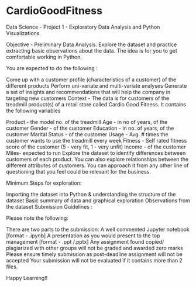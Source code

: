 # CardioGoodFitness
Data Science - Project 1 - Exploratory Data Analysis and Python Visualizations

Objective - Preliminary Data Analysis. Explore the dataset and practice extracting basic observations about the data. The idea is for you to get comfortable working in Python.

You are expected to do the following :

Come up with a customer profile (characteristics of a customer) of the different products
Perform uni-variate and multi-variate analyses
Generate a set of insights and recommendations that will help the company in targeting new customers
Context - The data is for customers of the treadmill product(s) of a retail store called Cardio Good Fitness. It contains the following variables

Product - the model no. of the treadmill
Age - in no of years, of the customer
Gender - of the customer
Education - in no. of years, of the customer
Marital Status - of the customer
Usage - Avg. # times the customer wants to use the treadmill every week
Fitness - Self rated fitness score of the customer (5 - very fit, 1 - very unfit)
Income - of the customer
Miles- expected to run
Explore the dataset to identify differences between customers of each product. You can also explore relationships between the different attributes of customers. You can approach it from any other line of questioning that you feel could be relevant for the business.

Minimum Steps for exploration:

Importing the dataset into Python & understanding the structure of the dataset
Basic summary of data and graphical exploration
Observations from the dataset
Submission Guidelines :

Please note the following:

There are two parts to the submission: 
A well commented Jupyter notebook [format - .ipynb]
A presentation as you would present to the top management [format - .ppt /.pptx] 
Any assignment found copied/ plagiarized with other groups will not be graded and awarded zero marks
Please ensure timely submission as post-deadline assignment will not be accepted
Your submission will not be evaluated if it contains more than 2 files.

Happy Learning!!
